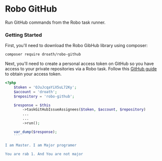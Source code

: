 # Robo GitHub

Run GitHub commands from the Robo task runner.

### Getting Started

First, you'll need to download the Robo GibHub library using composer:

```bash
composer require droath/robo-github
```

Next, you'll need to create a personal access token on GitHub so you have access to your private repositories via a Robo task. Follow this [GitHub guide](https://help.github.com/articles/creating-a-personal-access-token-for-the-command-line/) to obtain your access token.

```php
<?php
    $token = 'OJuJcqaYiX5uL72Ky';
    $account = 'droath';
    $repository = 'robo-github';

    $response = $this
        ->taskGitHubIssueAssignees($token, $account, $repository)
        ...
        ...
        ->run();

    var_dump($response);
    ```

I am Master. I am Major programer

You are rab 1. And You are not major 

